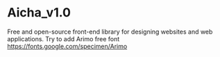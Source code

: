 # Aicha_v1.0
Free and open-source front-end library for designing  websites and  web applications.
Try to add Arimo free font  https://fonts.google.com/specimen/Arimo
